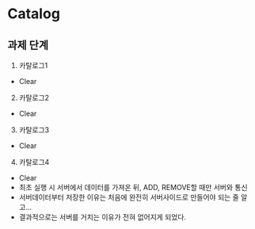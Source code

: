 # Catalog

## 과제 단계

1. 카탈로그1
  * Clear
2. 카탈로그2
  * Clear
3. 카탈로그3
  * Clear
4. 카탈로그4
  * Clear
  * 최초 실행 시 서버에서 데이터를 가져온 뒤, ADD, REMOVE할 때만 서버와 통신
* 서버데이터부터 저장한 이유는 처음에 완전히 서버사이드로 만들어야 되는 줄 알고...
* 결과적으로는 서버를 거치는 이유가 전혀 없어지게 되었다.
